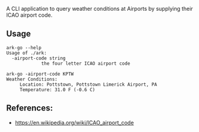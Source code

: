A CLI application to query weather conditions at Airports by supplying their ICAO airport code.

## Usage

```
ark-go --help
Usage of ./ark:
  -airport-code string
             the four letter ICAO airport code
```

```
ark-go -airport-code KPTW
Weather Conditions:
     Location: Pottstown, Pottstown Limerick Airport, PA
     Temperature: 31.0 F (-0.6 C)
```

## References:
  - https://en.wikipedia.org/wiki/ICAO_airport_code
